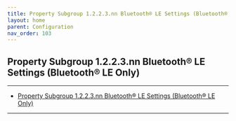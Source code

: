 ```yaml
---
title: Property Subgroup 1.2.2.3.nn Bluetooth® LE Settings (Bluetooth® LE Only)
layout: home
parent: Configuration
nav_order: 103
---
```


## Property Subgroup 1.2.2.3.nn Bluetooth® LE Settings (Bluetooth® LE Only)

---

- [Property Subgroup 1.2.2.3.nn Bluetooth® LE Settings (Bluetooth® LE Only)](#property-subgroup-1223nn-bluetooth®-le-settings-bluetooth®-le-only)

---


##